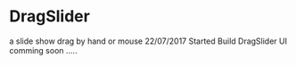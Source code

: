 # DragSlider
a slide show drag by hand or mouse 
22/07/2017 Started Build DragSlider UI
comming soon .....
